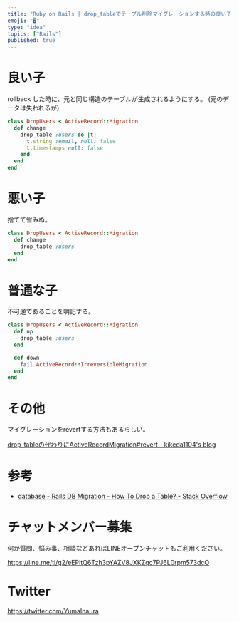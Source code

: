 ```yaml
---
title: "Ruby on Rails | drop_tableでテーブル削除マイグレーションする時の良い子・悪い子・普通の子"
emoji: "🖥"
type: "idea"
topics: ["Rails"]
published: true
---
```


# 良い子

rollback した時に、元と同じ構造のテーブルが生成されるようにする。
(元のデータは失われるが)

```rb
class DropUsers < ActiveRecord::Migration
  def change
    drop_table :users do |t|
      t.string :email, null: false
      t.timestamps null: false
    end
  end
end
```

# 悪い子

捨てて省みぬ。

```rb
class DropUsers < ActiveRecord::Migration
  def change
    drop_table :users
  end
end
```

# 普通な子

不可逆であることを明記する。

```rb
class DropUsers < ActiveRecord::Migration
  def up
    drop_table :users
  end

  def down
    fail ActiveRecord::IrreversibleMigration
  end
end
```

# その他

マイグレーションをrevertする方法もあるらしい。

[drop_tableの代わりにActiveRecordMigration#revert - kikeda1104's blog](http://kikeda1104.hatenablog.com/entry/2017/06/29/215714)

# 参考

- [database - Rails DB Migration - How To Drop a Table? - Stack Overflow](https://stackoverflow.com/questions/4020131/rails-db-migration-how-to-drop-a-table)








<!-- Update From Qiita API -->

# チャットメンバー募集


何か質問、悩み事、相談などあればLINEオープンチャットもご利用ください。

https://line.me/ti/g2/eEPltQ6Tzh3pYAZV8JXKZqc7PJ6L0rpm573dcQ





# Twitter


https://twitter.com/YumaInaura


<!-- Update From Qiita API -->


